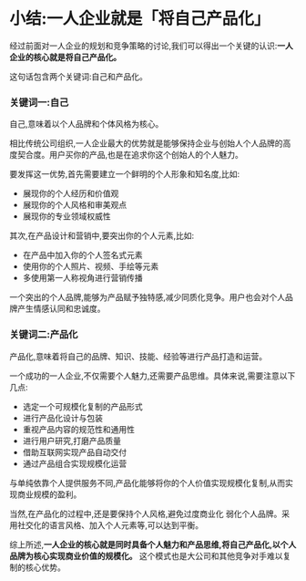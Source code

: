 # 小结:一人企业就是「将自己产品化」

经过前面对一人企业的规划和竞争策略的讨论,我们可以得出一个关键的认识:**一人企业的核心就是将自己产品化。**

这句话包含两个关键词:自己和产品化。

### 关键词一:自己

自己,意味着以个人品牌和个体风格为核心。

相比传统公司组织,一人企业最大的优势就是能够保持企业与创始人个人品牌的高度契合度。用户买你的产品,也是在追求你这个创始人的个人魅力。

要发挥这一优势,首先需要建立一个鲜明的个人形象和知名度,比如:

- 展现你的个人经历和价值观
- 展现你的个人风格和审美观点
- 展现你的专业领域权威性

其次,在产品设计和营销中,要突出你的个人元素,比如:

- 在产品中加入你的个人签名式元素
- 使用你的个人照片、视频、手绘等元素
- 多使用第一人称视角进行营销传播

一个突出的个人品牌,能够为产品赋予独特感,减少同质化竞争。用户也会对个人品牌产生情感认同和忠诚度。

### 关键词二:产品化

产品化,意味着将自己的品牌、知识、技能、经验等进行产品打造和运营。

一个成功的一人企业,不仅需要个人魅力,还需要产品思维。具体来说,需要注意以下几点:

- 选定一个可规模化复制的产品形式
- 进行产品化设计与包装
- 重视产品内容的规范性和通用性
- 进行用户研究,打磨产品质量
- 借助互联网实现产品自动交付
- 通过产品组合实现规模化运营

与单纯依靠个人提供服务不同,产品化能够将你的个人价值实现规模化复制,从而实现商业规模的盈利。

当然,在产品化的过程中,还是要保持个人风格,避免过度商业化 弱化个人品牌。采用社交化的语言风格、加入个人元素等,可以达到平衡。

综上所述,**一人企业的核心就是同时具备个人魅力和产品思维,将自己产品化,以个人品牌为核心实现商业价值的规模化。** 这个模式也是大公司和其他竞争对手难以复制的核心优势。